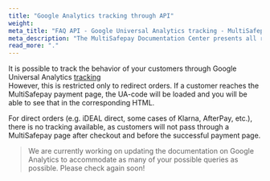 ```yaml
---
title: "Google Analytics tracking through API"
weight:
meta_title: "FAQ API - Google Universal Analytics tracking - MultiSafepay Docs"
meta_description: "The MultiSafepay Documentation Center presents all relevant information about our Plugins and API. You can also find support pages for Payment Methods, Tools and General Questions as well as the contact details of our Support and Integration Teams."
read_more: "."
---
```


It is possible to track the behavior of your customers through Google Universal Analytics [tracking](/api/#create-an-order)  
However, this is restricted only to redirect orders. If a customer reaches the MultiSafepay payment page, the UA-code will be loaded and you will be able to see that in the corresponding HTML.


For direct orders (e.g. iDEAL direct, some cases of Klarna, AfterPay, etc.), there is no tracking available, as customers will not pass through a MultiSafepay page after checkout and before the successful payment page. 

> We are currently working on updating the documentation on Google Analytics to accommodate as many of your possible queries as possible. Please check again soon! 